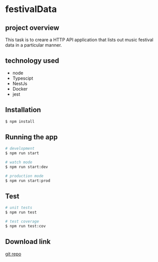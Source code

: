 # festivalData

## project overview

This task is to creare a HTTP API application that lists out music festival data in a particular manner.

## technology used

- node
- Typescipt
- NestJs
- Docker
- jest
 
## Installation

```bash
$ npm install
```

## Running the app

```bash
# development
$ npm run start

# watch mode
$ npm run start:dev

# production mode
$ npm run start:prod
```

## Test

```bash
# unit tests
$ npm run test

# test coverage
$ npm run test:cov
```
## Download link
[git repo](https://github.com/sivakumar-16/HTTP-API-Nest.git)

